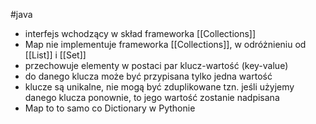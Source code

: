 #java 

- interfejs wchodzący w skład frameworka [[Collections]]
- Map nie implementuje frameworka [[Collections]], w odróżnieniu od [[List]] i [[Set]] 
- przechowuje elementy w postaci par klucz-wartość (key-value)
- do danego klucza może być przypisana tylko jedna wartość
- klucze są unikalne, nie mogą być zduplikowane tzn. jeśli użyjemy danego klucza ponownie, to jego wartość zostanie nadpisana
- Map to to samo co Dictionary w Pythonie